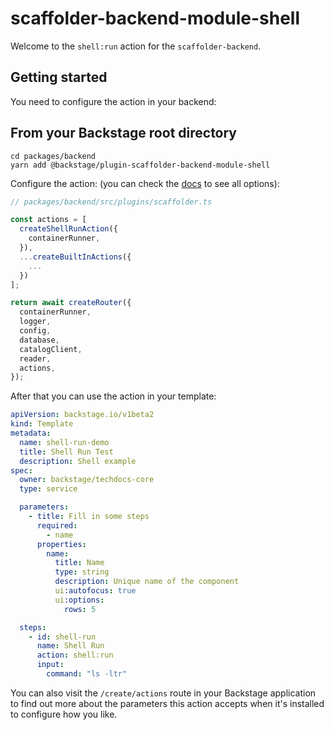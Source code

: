 # scaffolder-backend-module-shell

Welcome to the `shell:run` action for the `scaffolder-backend`.

## Getting started

You need to configure the action in your backend:

## From your Backstage root directory

```
cd packages/backend
yarn add @backstage/plugin-scaffolder-backend-module-shell
```

Configure the action:
(you can check the [docs](https://backstage.io/docs/features/software-templates/writing-custom-actions#registering-custom-actions) to see all options):

```typescript
// packages/backend/src/plugins/scaffolder.ts

const actions = [
  createShellRunAction({
    containerRunner,
  }),
  ...createBuiltInActions({
    ...
  })
];

return await createRouter({
  containerRunner,
  logger,
  config,
  database,
  catalogClient,
  reader,
  actions,
});
```

After that you can use the action in your template:

```yaml
apiVersion: backstage.io/v1beta2
kind: Template
metadata:
  name: shell-run-demo
  title: Shell Run Test
  description: Shell example
spec:
  owner: backstage/techdocs-core
  type: service

  parameters:
    - title: Fill in some steps
      required:
        - name
      properties:
        name:
          title: Name
          type: string
          description: Unique name of the component
          ui:autofocus: true
          ui:options:
            rows: 5

  steps:
    - id: shell-run
      name: Shell Run
      action: shell:run
      input:
        command: "ls -ltr"
```

You can also visit the `/create/actions` route in your Backstage application to find out more about the parameters this action accepts when it's installed to configure how you like.